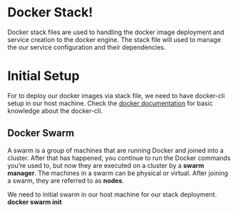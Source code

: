# Docker Stack!

Docker stack files are used to handling the docker image deployment and service creation to the docker engine. The stack file will used to manage the our service configuration and their dependencies. 


# Initial Setup

For to deploy our docker images via stack file, we need to have docker-cli setup in our host machine.
Check the [docker documentation]([https://docs.docker.com/install/linux/docker-ce/debian/](https://docs.docker.com/install/linux/docker-ce/debian/)) for basic knowledge about the docker-cli.

## Docker Swarm 

A swarm is a group of machines that are running Docker and joined into a cluster. After that has happened, you continue to run the Docker commands you’re used to, but now they are executed on a cluster by a **swarm manager**. The machines in a swarm can be physical or virtual. After joining a swarm, they are referred to as **nodes**.

We need to initial swarm in our host machine for our stack deployment.
**docker swarm init**